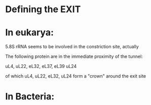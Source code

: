 # Defining the EXIT

# In eukarya:

5.8S rRNA seems to be involved in the constriction site, actually

The following protein are in the immediate proximity of the tunnel:

uL4, uL22, 
eL32, eL37, eL39
uL24


of which uL4, uL22, eL32, uL24 form a "crown" around the exit site


# In Bacteria: